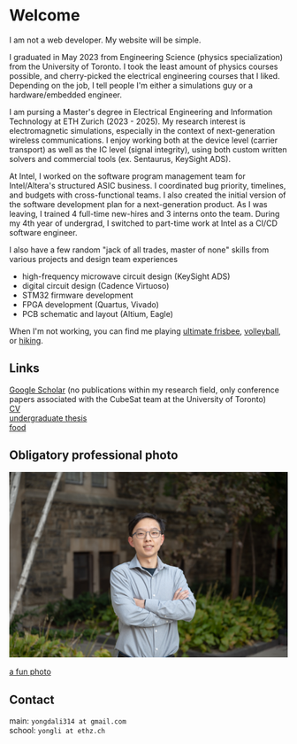 # Welcome
I am not a web developer. My website will be simple. 

I graduated in May 2023 from Engineering Science (physics specialization) from the University of Toronto. I took the least amount of physics courses possible, and cherry-picked the electrical engineering courses that I liked. Depending on the job, I tell people I'm either a simulations guy or a hardware/embedded engineer.

I am pursing a Master's degree in Electrical Engineering and Information Technology at ETH Zurich (2023 - 2025). My research interest is electromagnetic simulations, especially in the context of next-generation wireless communications. I enjoy working both at the device level (carrier transport) as well as the IC level (signal integrity), using both custom written solvers and commercial tools (ex. Sentaurus, KeySight ADS). 

At Intel, I worked on the software program management team for Intel/Altera's structured ASIC business. I coordinated bug priority, timelines, and budgets with cross-functional teams. I also created the initial version of the software development plan for a next-generation product. As I was leaving, I trained 4 full-time new-hires and 3 interns onto the team. During my 4th year of undergrad, I switched to part-time work at Intel as a CI/CD software engineer.

I also have a few random "jack of all trades, master of none" skills from various projects and design team experiences
- high-frequency microwave circuit design (KeySight ADS)
- digital circuit design (Cadence Virtuoso)
- STM32 firmware development
- FPGA development (Quartus, Vivado)
- PCB schematic and layout (Altium, Eagle)

When I'm not working, you can find me playing [ultimate frisbee](images/ultimate.jpg), [volleyball](images/volleyball.jpeg), or [hiking](images/hiking.jpg).

## Links
[Google Scholar](https://scholar.google.com/citations?hl=en&user=0ZKenDkAAAAJ) (no publications within my research field, only conference papers associated with the CubeSat team at the University of Toronto) \
[CV](files/cv_liyongda.pdf) \
[undergraduate thesis](files/liyongda_final_thesis_report.pdf) \
[food](https://photos.app.goo.gl/CGwjosAJovxjep1J6)

## Obligatory professional photo

![a professional photo](images/liyongda.jpg)

[a fun photo](images/toronto.jpg)

## Contact
main: `yongdali314 at gmail.com` \
school: `yongli at ethz.ch`
